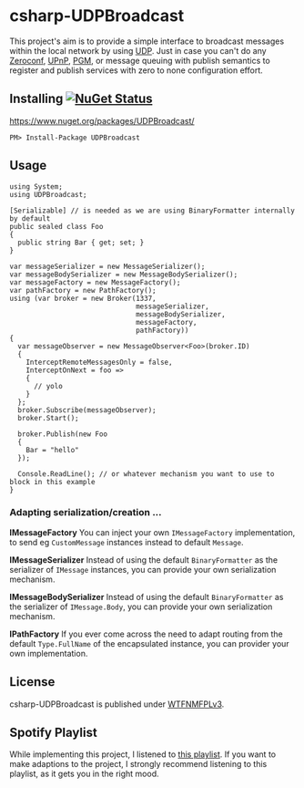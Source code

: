 # csharp-UDPBroadcast

This project's aim is to provide a simple interface to broadcast messages within the local network by using [UDP](https://en.wikipedia.org/wiki/User_Datagram_Protocol). Just in case you can't do any [Zeroconf](https://en.wikipedia.org/wiki/Zero-configuration_networking), [UPnP](https://en.wikipedia.org/wiki/Universal_Plug_and_Play), [PGM](https://en.wikipedia.org/wiki/Pragmatic_General_Multicast), or message queuing with publish semantics to register and publish services with zero to none configuration effort.

## Installing [![NuGet Status](http://img.shields.io/nuget/v/UDPBroadcast.svg?style=flat)](https://www.nuget.org/packages/UDPBroadcast/)

https://www.nuget.org/packages/UDPBroadcast/

    PM> Install-Package UDPBroadcast

## Usage

    using System;
    using UDPBroadcast;

    [Serializable] // is needed as we are using BinaryFormatter internally by default
    public sealed class Foo
    {
      public string Bar { get; set; }
    }
    
    var messageSerializer = new MessageSerializer();
    var messageBodySerializer = new MessageBodySerializer();
    var messageFactory = new MessageFactory();
    var pathFactory = new PathFactory();
    using (var broker = new Broker(1337,
                                   messageSerializer,
                                   messageBodySerializer,
                                   messageFactory,
                                   pathFactory))
    {
      var messageObserver = new MessageObserver<Foo>(broker.ID)
      {
        InterceptRemoteMessagesOnly = false,
        InterceptOnNext = foo =>
        {
          // yolo
        }
      };
      broker.Subscribe(messageObserver);
      broker.Start();
    
      broker.Publish(new Foo
      {
        Bar = "hello"
      });

      Console.ReadLine(); // or whatever mechanism you want to use to block in this example
    }

### Adapting serialization/creation ...

**IMessageFactory**
You can inject your own `IMessageFactory` implementation, to send eg `CustomMessage` instances instead to default `Message`.

**IMessageSerializer**
Instead of using the default `BinaryFormatter` as the serializer of `IMessage` instances, you can provide your own serialization mechanism.

**IMessageBodySerializer**
Instead of using the default `BinaryFormatter` as the serializer of `IMessage.Body`, you can provide your own serialization mechanism.

**IPathFactory**
If you ever come across the need to adapt routing from the default `Type.FullName` of the encapsulated instance, you can provider your own implementation.

## License

csharp-UDPBroadcast is published under [WTFNMFPLv3](http://andreas.niedermair.name/introducing-wtfnmfplv3).

## Spotify Playlist

While implementing this project, I listened to [this playlist](https://open.spotify.com/user/dittodhole/playlist/4iTsAO3Az90sdVJY4AX8di). If you want to make adaptions to the project, I strongly recommend listening to this playlist, as it gets you in the right mood.